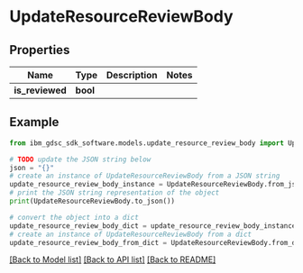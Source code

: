 # UpdateResourceReviewBody


## Properties

Name | Type | Description | Notes
------------ | ------------- | ------------- | -------------
**is_reviewed** | **bool** |  | 

## Example

```python
from ibm_gdsc_sdk_software.models.update_resource_review_body import UpdateResourceReviewBody

# TODO update the JSON string below
json = "{}"
# create an instance of UpdateResourceReviewBody from a JSON string
update_resource_review_body_instance = UpdateResourceReviewBody.from_json(json)
# print the JSON string representation of the object
print(UpdateResourceReviewBody.to_json())

# convert the object into a dict
update_resource_review_body_dict = update_resource_review_body_instance.to_dict()
# create an instance of UpdateResourceReviewBody from a dict
update_resource_review_body_from_dict = UpdateResourceReviewBody.from_dict(update_resource_review_body_dict)
```
[[Back to Model list]](../README.md#documentation-for-models) [[Back to API list]](../README.md#documentation-for-api-endpoints) [[Back to README]](../README.md)


